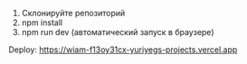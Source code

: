 1. Склонируйте репозиторий
2. npm install
3. npm run dev (автоматический запуск в браузере)

Deploy: https://wiam-f13oy31cx-yuriyegs-projects.vercel.app

